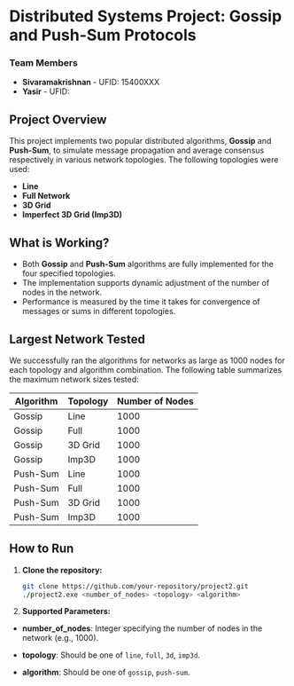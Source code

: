 # Distributed Systems Project: Gossip and Push-Sum Protocols

### Team Members
- **Sivaramakrishnan** - UFID: 15400XXX
- **Yasir** - UFID: 

## Project Overview
This project implements two popular distributed algorithms, **Gossip** and **Push-Sum**, to simulate message propagation and average consensus respectively in various network topologies. The following topologies were used:
- **Line**
- **Full Network**
- **3D Grid**
- **Imperfect 3D Grid (Imp3D)**

## What is Working?
- Both **Gossip** and **Push-Sum** algorithms are fully implemented for the four specified topologies.
- The implementation supports dynamic adjustment of the number of nodes in the network.
- Performance is measured by the time it takes for convergence of messages or sums in different topologies.

## Largest Network Tested
We successfully ran the algorithms for networks as large as 1000 nodes for each topology and algorithm combination. The following table summarizes the maximum network sizes tested:

| Algorithm | Topology | Number of Nodes |
|-----------|----------|-----------------|
| Gossip    | Line     | 1000            |
| Gossip    | Full     | 1000            |
| Gossip    | 3D Grid  | 1000            |
| Gossip    | Imp3D    | 1000            |
| Push-Sum  | Line     | 1000            |
| Push-Sum  | Full     | 1000            |
| Push-Sum  | 3D Grid  | 1000            |
| Push-Sum  | Imp3D    | 1000            |

## How to Run
1. **Clone the repository:**
   ```bash
   git clone https://github.com/your-repository/project2.git
   ./project2.exe <number_of_nodes> <topology> <algorithm>
   ```
2. **Supported Parameters:**
- **number_of_nodes**: Integer specifying the number of nodes in the network (e.g., 1000).
  
- **topology**: Should be one of `line`, `full`, `3d`, `imp3d`.

- **algorithm**: Should be one of `gossip`, `push-sum`.